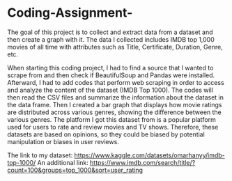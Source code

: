 # Coding-Assignment-
The goal of this project is to collect and extract data from a dataset and then create a graph with it. 
The data I collected includes IMDB top 1,000 movies of all time with attributes such as Title, Certificate, Duration, Genre, etc.

When starting this coding project, I had to find a source that I wanted to scrape from and then check if  BeautifulSoup and Pandas were installed. Afterward, I had to add codes that perform web scraping in order to access and analyze the content of the dataset (IMDB Top 1000). The codes will then read the CSV files and summarize the information about the dataset in the data frame. Then I created a bar graph that displays how movie ratings are distributed across various genres, showing the difference between the various genres. 
The platform I got this dataset from is a popular platform used for users to rate and review movies and TV shows. Therefore, these datasets are based on opinions, so they could be biased by potential manipulation or biases in user reviews. 

The link to my dataset: https://www.kaggle.com/datasets/omarhanyy/imdb-top-1000/
An additional link: https://www.imdb.com/search/title/?count=100&groups=top_1000&sort=user_rating

